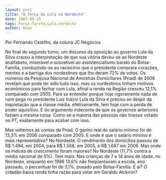 ```yaml
---
layout: post
title: "A força de Lula no Nordeste"
date: 2007-09-15
tags: Força-Tarefa,Lula,nordeste
author: None
---
```

Por Fernando Castilho, da coluna JC Neg&oacute;cios

No final do segundo turno, um discurso da oposi&ccedil;&atilde;o ao governo Lula da Silva cravou a interpreta&ccedil;&atilde;o de que sua vit&oacute;ria deveu-se ao Nordeste analfabeto, miser&aacute;vel e suscet&iacute;vel ao assistencialismo barato do Bolsa-Fam&iacute;lia, conduzindo-se ao racioc&iacute;nio que o presidente comprara cora&ccedil;&otilde;es, mentes e a barriga dos nordestinos que lhe deram 72% de votos. 
Os n&uacute;meros da Pesquisa Nacional de Amostras Domiciliares (Pnad) de 2006 revelam que pode ter sido tudo isso, mas os nordestinos tinham motivos econ&ocirc;micos para fechar com Lula, afinal a renda na Regi&atilde;o cresceu 12,1% comparado com 2005. 
Para se entender porque hoje rigoramente nada de ruim pega no presidente Luiz In&aacute;cio Lula da Silva &eacute; preciso se despir da inquieta&ccedil;&atilde;o que a classe m&eacute;dia, efetivamente, tem hoje com a perda de poder aquisitivo. E do argumento indecente de que os governos anteriores faziam a mesma coisa. Como se a maioria das pessoas n&atilde;o tivesse votado no PT, exatamente para acabar com isso. 

Mas voltemos &agrave;s contas da Pnad. O ganho real do sal&aacute;rio m&iacute;nimo foi de 13,3% em 2006 comparado com 2005. E onde &eacute; que o sal&aacute;rio m&iacute;nimo &eacute; mais representativo? No Nordeste. O rendimento dos domic&iacute;lios passou de R$ 1.494, em 2004, para R$ 1.568, em 2005, e R$ 1.687 em 2006. Mas onde os &iacute;ndices de crescimento foram maiores? No Nordeste (11,7% contra a m&eacute;dia nacional de 5%).
Tem mais: Nas crian&ccedil;as de 7 a 14 anos de idade, no Nordeste, enquanto em 1996 13,6% n&atilde;o freq&uuml;entavam a escola, ano passado, o percentual foi de 3,1%, puxado pelo Bolsa-Fam&iacute;lia. E a&iacute;? O cidad&atilde;o baixa renda tinha raz&atilde;o para votar em Geraldo Alckmin?  